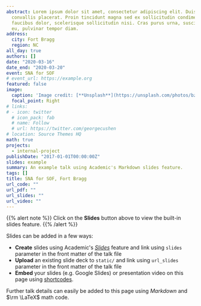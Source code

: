 ```yaml
---
abstract: Lorem ipsum dolor sit amet, consectetur adipiscing elit. Duis posuere tellusac
  convallis placerat. Proin tincidunt magna sed ex sollicitudin condimentum. Sed ac
  faucibus dolor, scelerisque sollicitudin nisi. Cras purus urna, suscipit quis sapien
  eu, pulvinar tempor diam.
address:
  city: Fort Bragg
  region: NC
all_day: true
authors: []
date: "2020-03-16"
date_end: "2020-03-20"
event: SNA for SOF
# event_url: https://example.org
featured: false
image:
  caption: 'Image credit: [**Unsplash**](https://unsplash.com/photos/bzdhc5b3Bxs)'
  focal_point: Right
# links:
# - icon: twitter
  # icon_pack: fab
  # name: Follow
  # url: https://twitter.com/georgecushen
# location: Source Themes HQ
math: true
projects:
  - internal-project
publishDate: "2017-01-01T00:00:00Z"
slides: example
summary: An example talk using Academic's Markdown slides feature.
tags: []
title: SNA for SOF, Fort Bragg
url_code: ""
url_pdf: ""
url_slides: ""
url_video: ""
---
```



{{% alert note %}}
Click on the **Slides** button above to view the built-in slides feature.
{{% /alert %}}

Slides can be added in a few ways:

- **Create** slides using Academic's [*Slides*](https://sourcethemes.com/academic/docs/managing-content/#create-slides) feature and link using `slides` parameter in the front matter of the talk file
- **Upload** an existing slide deck to `static/` and link using `url_slides` parameter in the front matter of the talk file
- **Embed** your slides (e.g. Google Slides) or presentation video on this page using [shortcodes](https://sourcethemes.com/academic/docs/writing-markdown-latex/).

Further talk details can easily be added to this page using *Markdown* and $\rm \LaTeX$ math code.
